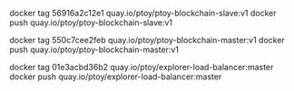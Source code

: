 docker tag 56916a2c12e1 quay.io/ptoy/ptoy-blockchain-slave:v1
docker push quay.io/ptoy/ptoy-blockchain-slave:v1

docker tag 550c7cee2feb quay.io/ptoy/ptoy-blockchain-master:v1
docker push quay.io/ptoy/ptoy-blockchain-master:v1


docker tag 01e3acbd36b2 quay.io/ptoy/explorer-load-balancer:master
docker push quay.io/ptoy/explorer-load-balancer:master
